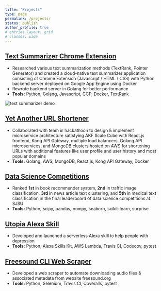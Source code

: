 ```yaml
---
title: "Projects"
type: page
permalink: /projects/
status: publish
author_profile: true
# entries_layout: grid
# classes: wide
---
```

## [Text Summarizer Chrome Extension](https://github.com/k-chuang/tldr-extension-go)
- Researched various text summarization methods (TextRank, Pointer Generator) and created a cloud-native text summarizer application consisting of Chrome Extension (Javascript / HTML / CSS) with Python backend server deployed on Google App Engine using Docker
- Rewrote backend server in Golang for better performance
- **Tools:** Python, Golang, Javascript, GCP, Docker, TextRank

![text summarizer demo](/assets/images/tldr-extension-go-demo.gif)

## [Yet Another URL Shortener](https://github.com/nguyensjsu/fa19-281-team-red-1)
- Collaborated with team in hackathoon to design & implement microservice architecture satisfying AKF Scale Cube with React.js frontend, Kong API Gateway, multiple load balancers, Golang API microservices, and MongoDB clusters hosted on AWS for shortening URLs with additional features like user profile and user history and most popular domains
- **Tools:** Golang, AWS, MongoDB, React.js, Kong API Gateway, Docker

## [Data Science Competitions](https://github.com/k-chuang/data-science-competitions)
- Ranked **1st** in book recommender system, **2nd** in traffic image classification, **3rd** in news article text clustering, and **5th** in medical text classification in the final leaderboard of data science competitions at SJSU
- **Tools:** Python, scipy, pandas, numpy, seaborn, scikit-learn, surprise

## [Utopia Alexa Skill](https://github.com/k-chuang/utopia-alexa-skill)
- Developed and launched a serverless Alexa skill to help people with depression
- **Tools:** Python, Alexa Skills Kit, AWS Lambda, Travis CI, Codecov, pytest

## [Freesound CLI Web Scraper](https://github.com/k-chuang/automate-download-freesound)
- Developed a web scraper to automate downloading audio files & associated metadata from website freesound.org
- **Tools:** Python, Selenium, Travis CI, Coveralls, pytest